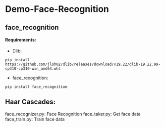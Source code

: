 # Demo-Face-Recognition

## face_recognition
#### Requirements: 
* Dlib:
```
pip install https://github.com/jloh02/dlib/releases/download/v19.22/dlib-19.22.99-cp310-cp310-win_amd64.whl
```
* face_recognition:
```
pip install face_recognition
```
## Haar Cascades:
face_recognizer.py: Face Recognition
face_taker.py: Get face data
face_train.py: Train face data
